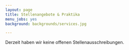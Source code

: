 ```yaml
---
layout: page
title: Stellenangebote & Praktika
menu_jobs: yes
background: backgrounds/services.jpg

---
```


Derzeit haben wir keine offenen Stellenausschreibungen.
<!-- 
 -->
